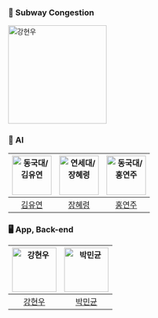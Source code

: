 ### 🚎 Subway Congestion 
<img src="https://avatars.githubusercontent.com/u/137379087?s=200&v=4" width=200px alt="강현우"/>

### 🤖 AI 
| <img src="https://avatars.githubusercontent.com/u/71203852?v=4" width=80px alt="동국대/김유연"/>  |  <img src="https://avatars.githubusercontent.com/u/61443621?v=4" width=80px alt="연세대/장혜령"/>  | <img src="https://avatars.githubusercontent.com/u/94609651?v=4"  width=80px alt="동국대/홍연주"/>  | 
| :-----: | :-----: | :-----: |
| [김유연](https://github.com/Yuyeon-Kim) | [장혜령](https://github.com/Jeonhyeryung)  |  [홍연주](https://github.com/lightorange0v0)  | 

### 🖥️ App, Back-end 
| <img src="https://avatars.githubusercontent.com/u/23547185?v=4" width=90px alt="강현우"/>  | <img src="https://avatars.githubusercontent.com/u/86116666?v=4" width=90px alt="박민균"/>  |  
| :-----: | :-----: |
| [강현우](https://github.com/khwoowoo) | [박민균](https://github.com/parkmingyun99)  |
